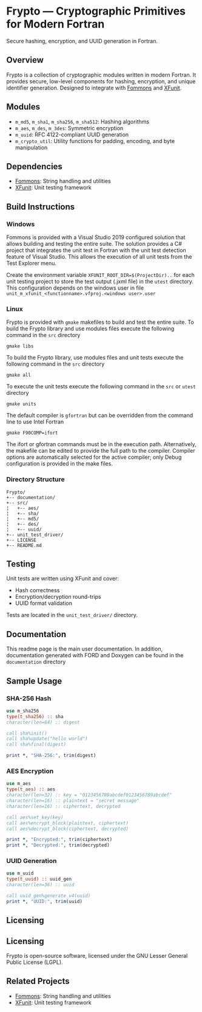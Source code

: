 # Frypto — Cryptographic Primitives for Modern Fortran

Secure hashing, encryption, and UUID generation in Fortran.


## Overview

Frypto is a collection of cryptographic modules written in modern Fortran. It provides secure, low-level components for hashing, encryption, and unique identifier generation. Designed to integrate with [Fommons](https://github.com/ffadrique/Fommons) and [XFunit](https://github.com/ffadrique/XFunit).


## Modules

- `m_md5`, `m_sha1`, `m_sha256`, `m_sha512`: Hashing algorithms  
- `m_aes`, `m_des`, `m_3des`: Symmetric encryption  
- `m_uuid`: RFC 4122-compliant UUID generation  
- `m_crypto_util`: Utility functions for padding, encoding, and byte manipulation  


## Dependencies

- [Fommons](https://github.com/ffadrique/Fommons): String handling and utilities  
- [XFunit](https://github.com/ffadrique/XFunit): Unit testing framework  


## Build Instructions

### Windows
Fommons is provided with a Visual Studio 2019 configured solution that allows building and testing the entire suite. The solution provides a C# project that integrates the unit test in Fortran with the unit test detection feature of Visual Studio. This allows the execution of all unit tests from the Test Explorer menu.

Create the environment variable `XFUNIT_ROOT_DIR=$(ProjectDir)..` for each unit testing project to store the test output (.jxml file) in the `utest` directory. This configuration depends on the windows user in file `unit_m_xfunit_<functionname>.vfproj.<windows user>.user`

### Linux
Frypto is provided with `gmake` makefiles to build and test the entire suite. 
To build the Frypto library and use modules files execute the following command in the `src` directory
```make
gmake libs
```
To build the Frypto library, use modules files and unit tests execute the following command in the `src` directory
```make
gmake all
```
To execute the unit tests execute the following command in the `src` or `utest` directory
```make
gmake units
```
The default compiler is `gfortran` but can be overridden from the command line to use Intel Fortran
```make
gmake F90COMP=ifort
```
The ifort or gfortran commands must be in the execution path.
Alternatively, the makefile can be edited to provide the full path to the compiler.
Compiler options are automatically selected for the active compiler; only Debug configuration is provided in the make files.

### Directory Structure

```
Frypto/
+-- documentation/
+-- src/
¦   +-- aes/
¦   +-- sha/
¦   +-- md5/
¦   +-- des/
¦   +-- uuid/
+-- unit_test_driver/
+-- LICENSE
+-- README.md
```

## Testing

Unit tests are written using XFunit and cover:

- Hash correctness  
- Encryption/decryption round-trips  
- UUID format validation  

Tests are located in the `unit_test_driver/` directory.

## Documentation

This readme page is the main user documentation. In addition, documentation generated with FORD and Doxygen can be found in the `documentation` directory

## Sample Usage

### SHA-256 Hash

```fortran
use m_sha256
type(t_sha256) :: sha
character(len=64) :: digest

call sha%init()
call sha%update("hello world")
call sha%final(digest)

print *, "SHA-256:", trim(digest)
```

### AES Encryption

```fortran
use m_aes
type(t_aes) :: aes
character(len=32) :: key = "0123456789abcdef0123456789abcdef"
character(len=16) :: plaintext = "secret message"
character(len=16) :: ciphertext, decrypted

call aes%set_key(key)
call aes%encrypt_block(plaintext, ciphertext)
call aes%decrypt_block(ciphertext, decrypted)

print *, "Encrypted:", trim(ciphertext)
print *, "Decrypted:", trim(decrypted)
```

### UUID Generation

```fortran
use m_uuid
type(t_uuid) :: uuid_gen
character(len=36) :: uuid

call uuid_gen%generate_v4(uuid)
print *, "UUID:", trim(uuid)
```

## Licensing

## Licensing
Frypto is open-source software, licensed under the GNU Lesser General Public License (LGPL).

## Related Projects

- [Fommons](https://github.com/ffadrique/Fommons): String handling and utilities  
- [XFunit](https://github.com/ffadrique/XFunit): Unit testing framework  
